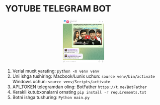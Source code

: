 # YOTUBE TELEGRAM BOT

<p align="center">
    <img height="140" src="https://github.com/Raximboy7/yotubedowlandsbot/blob/main/bot.png?raw=true">
</p>


1. Verial muxit yarating: `python -m venv venv`
2. Uni ishga tushiring: Macbook/Lunix uchun: `source venv/bin/activate`
Windows uchun: `source venv/Scripts/activate`
3. API_TOKEN telegramdan oling: BotFather `https://t.me/BotFather`
4. Kerakli kutubxonalarni ornating `pip install -r requirements.txt`
5. Botni ishga tushuring: `Python main.py`